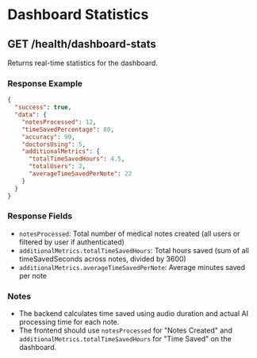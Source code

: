 # Dashboard Statistics

## GET /health/dashboard-stats
Returns real-time statistics for the dashboard.

### Response Example
```json
{
  "success": true,
  "data": {
    "notesProcessed": 12,
    "timeSavedPercentage": 80,
    "accuracy": 99,
    "doctorsUsing": 5,
    "additionalMetrics": {
      "totalTimeSavedHours": 4.5,
      "totalUsers": 2,
      "averageTimeSavedPerNote": 22
    }
  }
}
```

### Response Fields
- `notesProcessed`: Total number of medical notes created (all users or filtered by user if authenticated)
- `additionalMetrics.totalTimeSavedHours`: Total hours saved (sum of all timeSavedSeconds across notes, divided by 3600)
- `additionalMetrics.averageTimeSavedPerNote`: Average minutes saved per note

### Notes
- The backend calculates time saved using audio duration and actual AI processing time for each note.
- The frontend should use `notesProcessed` for "Notes Created" and `additionalMetrics.totalTimeSavedHours` for "Time Saved" on the dashboard. 